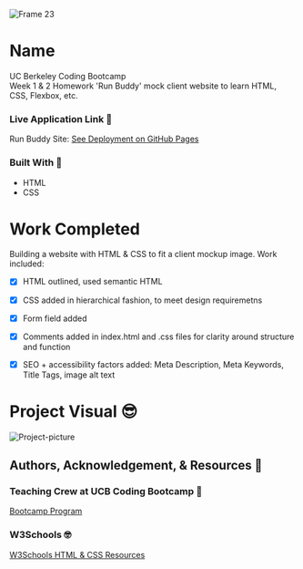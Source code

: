 ![Frame 23](https://user-images.githubusercontent.com/77648727/109901082-3cd74900-7c4d-11eb-99ac-92fcff737a8a.png)


# Name
UC Berkeley Coding Bootcamp <br> Week 1 & 2 Homework 
'Run Buddy' mock client website to learn HTML, CSS, Flexbox, etc.     


### Live Application Link 👀
Run Buddy Site: [See Deployment on GitHub Pages](https://sarahdurks.github.io/Run-Buddy/)

### Built With 🧰
- HTML
- CSS

# Work Completed
Building a website with HTML & CSS to fit a client mockup image. Work included:

- [x] HTML outlined, used semantic HTML
- [x] CSS added in hierarchical fashion, to meet design requiremetns
- [x] Form field added
- [x] Comments added in index.html and .css files for clarity around structure and function
- [x] SEO + accessibility factors added: Meta Description, Meta Keywords, Title Tags, image alt text


# Project Visual :sunglasses:
![Project-picture](https://user-images.githubusercontent.com/77648727/107858055-eb266600-6de6-11eb-80a7-3dfeeaa5ec4b.png)

## Authors, Acknowledgement, & Resources 🤝

### Teaching Crew at UCB Coding Bootcamp 🎉
[Bootcamp Program](https://bootcamp.berkeley.edu/coding/)

### W3Schools 🤓
[W3Schools HTML & CSS Resources](https://www.w3schools.com/)
